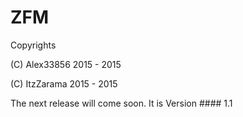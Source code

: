 # ZFM 

Copyrights

(C) Alex33856 2015 - 2015

(C) ItzZarama 2015 - 2015

The next release will come soon.
It is Version #### 1.1
